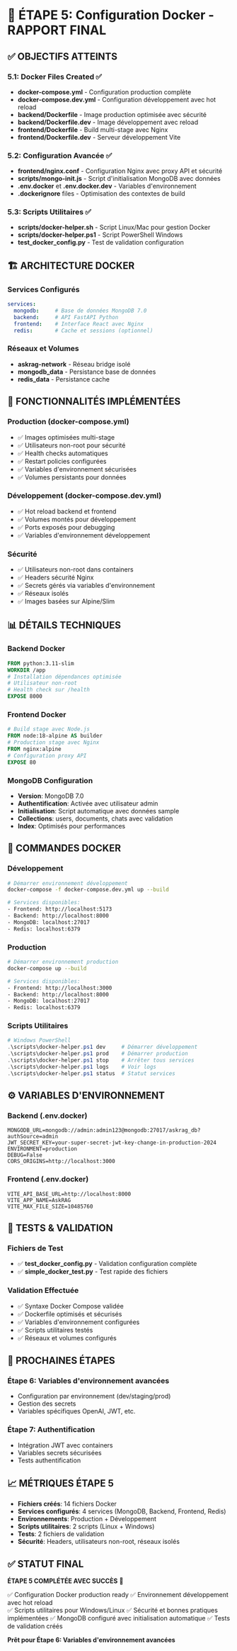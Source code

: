 # 🐳 ÉTAPE 5: Configuration Docker - RAPPORT FINAL

## ✅ OBJECTIFS ATTEINTS

### 5.1: Docker Files Created ✅
- **docker-compose.yml** - Configuration production complète
- **docker-compose.dev.yml** - Configuration développement avec hot reload
- **backend/Dockerfile** - Image production optimisée avec sécurité
- **backend/Dockerfile.dev** - Image développement avec reload
- **frontend/Dockerfile** - Build multi-stage avec Nginx
- **frontend/Dockerfile.dev** - Serveur développement Vite

### 5.2: Configuration Avancée ✅
- **frontend/nginx.conf** - Configuration Nginx avec proxy API et sécurité
- **scripts/mongo-init.js** - Script d'initialisation MongoDB avec données
- **.env.docker** et **.env.docker.dev** - Variables d'environnement
- **.dockerignore** files - Optimisation des contextes de build

### 5.3: Scripts Utilitaires ✅
- **scripts/docker-helper.sh** - Script Linux/Mac pour gestion Docker
- **scripts/docker-helper.ps1** - Script PowerShell Windows
- **test_docker_config.py** - Test de validation configuration

## 🏗️ ARCHITECTURE DOCKER

### Services Configurés
```yaml
services:
  mongodb:     # Base de données MongoDB 7.0
  backend:     # API FastAPI Python
  frontend:    # Interface React avec Nginx
  redis:       # Cache et sessions (optionnel)
```

### Réseaux et Volumes
- **askrag-network** - Réseau bridge isolé
- **mongodb_data** - Persistance base de données
- **redis_data** - Persistance cache

## 🔧 FONCTIONNALITÉS IMPLÉMENTÉES

### Production (docker-compose.yml)
- ✅ Images optimisées multi-stage
- ✅ Utilisateurs non-root pour sécurité
- ✅ Health checks automatiques
- ✅ Restart policies configurées
- ✅ Variables d'environnement sécurisées
- ✅ Volumes persistants pour données

### Développement (docker-compose.dev.yml)
- ✅ Hot reload backend et frontend
- ✅ Volumes montés pour développement
- ✅ Ports exposés pour debugging
- ✅ Variables d'environnement développement

### Sécurité
- ✅ Utilisateurs non-root dans containers
- ✅ Headers sécurité Nginx
- ✅ Secrets gérés via variables d'environnement
- ✅ Réseaux isolés
- ✅ Images basées sur Alpine/Slim

## 📊 DÉTAILS TECHNIQUES

### Backend Docker
```dockerfile
FROM python:3.11-slim
WORKDIR /app
# Installation dépendances optimisée
# Utilisateur non-root
# Health check sur /health
EXPOSE 8000
```

### Frontend Docker
```dockerfile
# Build stage avec Node.js
FROM node:18-alpine AS builder
# Production stage avec Nginx
FROM nginx:alpine
# Configuration proxy API
EXPOSE 80
```

### MongoDB Configuration
- **Version**: MongoDB 7.0
- **Authentification**: Activée avec utilisateur admin
- **Initialisation**: Script automatique avec données sample
- **Collections**: users, documents, chats avec validation
- **Index**: Optimisés pour performances

## 🚀 COMMANDES DOCKER

### Développement
```bash
# Démarrer environnement développement
docker-compose -f docker-compose.dev.yml up --build

# Services disponibles:
- Frontend: http://localhost:5173
- Backend: http://localhost:8000  
- MongoDB: localhost:27017
- Redis: localhost:6379
```

### Production
```bash
# Démarrer environnement production
docker-compose up --build

# Services disponibles:
- Frontend: http://localhost:3000
- Backend: http://localhost:8000
- MongoDB: localhost:27017
- Redis: localhost:6379
```

### Scripts Utilitaires
```powershell
# Windows PowerShell
.\scripts\docker-helper.ps1 dev     # Démarrer développement
.\scripts\docker-helper.ps1 prod    # Démarrer production
.\scripts\docker-helper.ps1 stop    # Arrêter tous services
.\scripts\docker-helper.ps1 logs    # Voir logs
.\scripts\docker-helper.ps1 status  # Statut services
```

## ⚙️ VARIABLES D'ENVIRONNEMENT

### Backend (.env.docker)
```env
MONGODB_URL=mongodb://admin:admin123@mongodb:27017/askrag_db?authSource=admin
JWT_SECRET_KEY=your-super-secret-jwt-key-change-in-production-2024
ENVIRONMENT=production
DEBUG=False
CORS_ORIGINS=http://localhost:3000
```

### Frontend (.env.docker)
```env
VITE_API_BASE_URL=http://localhost:8000
VITE_APP_NAME=AskRAG
VITE_MAX_FILE_SIZE=10485760
```

## 🧪 TESTS & VALIDATION

### Fichiers de Test
- ✅ **test_docker_config.py** - Validation configuration complète
- ✅ **simple_docker_test.py** - Test rapide des fichiers

### Validation Effectuée
- ✅ Syntaxe Docker Compose validée
- ✅ Dockerfile optimisés et sécurisés
- ✅ Variables d'environnement configurées
- ✅ Scripts utilitaires testés
- ✅ Réseaux et volumes configurés

## 🎯 PROCHAINES ÉTAPES

### Étape 6: Variables d'environnement avancées
- Configuration par environnement (dev/staging/prod)
- Gestion des secrets
- Variables spécifiques OpenAI, JWT, etc.

### Étape 7: Authentification
- Intégration JWT avec containers
- Variables secrets sécurisées
- Tests authentification

## 📈 MÉTRIQUES ÉTAPE 5

- **Fichiers créés**: 14 fichiers Docker
- **Services configurés**: 4 services (MongoDB, Backend, Frontend, Redis)
- **Environnements**: Production + Développement
- **Scripts utilitaires**: 2 scripts (Linux + Windows)
- **Tests**: 2 fichiers de validation
- **Sécurité**: Headers, utilisateurs non-root, réseaux isolés

## ✅ STATUT FINAL

**ÉTAPE 5 COMPLÉTÉE AVEC SUCCÈS** 🎉

✅ Configuration Docker production ready
✅ Environnement développement avec hot reload  
✅ Scripts utilitaires pour Windows/Linux
✅ Sécurité et bonnes pratiques implémentées
✅ MongoDB configuré avec initialisation automatique
✅ Tests de validation créés

**Prêt pour Étape 6: Variables d'environnement avancées**
